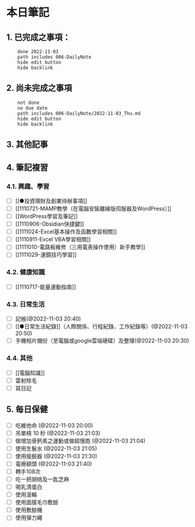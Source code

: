 
# 本日筆記

## 1. 已完成之事項：
```tasks
	done 2022-11-03
	path includes 006-DailyNote
	hide edit button 
	hide backlink
```

## 2. 尚未完成之事項
```tasks
	not done
	no due date
	path includes 006-DailyNote/2022-11-03_Thu.md
	hide edit button 
	hide backlink
```

## 3. 其他記事

## 4. 筆記複習
### 4.1. 興趣、學習
- [ ] [[●投資理財及創業待辦事項]]
- [ ] [[1110721-MAMP教學（在電腦安裝離線版伺服器及WordPress）]]
- [ ] [[WordPress學習及筆記]]
- [ ] [[1110906-Obsidian快捷鍵]]
- [ ] [[1111024-Excel基本操作及函數學習相關]]
- [ ] [[1110911-Excel VBA學習相關]]
- [ ] [[1111010-電路板維修（三用電表操作使用）新手教學]]
- [ ] [[1111029-運鏡技巧學習]]

### 4.2. 健康知識
- [ ] [[1110717-能量運動指南]]

### 4.3. 日常生活
- [ ] 記帳(@2022-11-03 20:40)
- [ ] [[●日常生活紀錄]]（人際關係、行程紀錄、工作紀錄等）(@2022-11-03 20:50)
- [ ] 手機相片備份（至電腦或google雲端硬碟）及整理(@2022-11-03 20:30)

### 4.4. 其他

- [ ] [[電腦知識]]
- [ ] 雷射除毛
- [ ] 寫日記

## 5. 每日保健
- [ ] 吃維他命 (@2022-11-03 20:00)
- [ ] 吊單槓 10 秒 (@2022-11-03 21:03)
- [ ] 做增加骨鈣素之運動或做超慢跑 (@2022-11-03 21:04)
- [ ] 使用生髮水 (@2022-11-03 21:05)
- [ ] 使用瘦臉器 (@2022-11-03 21:30)
- [ ] 電療額頭 (@2022-11-03 21:40)
- [ ] 轉手108次
- [ ] 吃一把胡桃及一匙芝麻
- [ ] 喝乳清蛋白
- [ ] 使用滾輪
- [ ] 使用面膜毛巾敷臉
- [ ] 使用敷臉機
- [ ] 使用彈力繩
